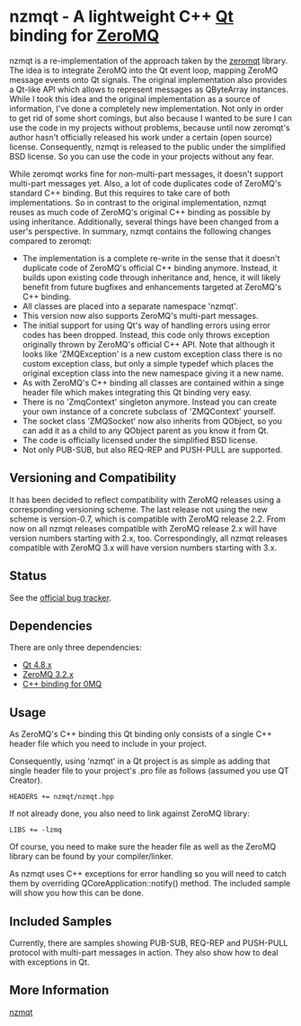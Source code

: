 nzmqt - A lightweight C++ [Qt][] binding for [ZeroMQ][]
======================================================

nzmqt is a re-implementation of the approach taken by the [zeromqt][] library. The idea 
is to integrate ZeroMQ into the Qt event loop, mapping ZeroMQ message events onto 
Qt signals. The original implementation also provides a Qt-like API
which allows to represent messages as QByteArray instances. While I took this idea
and the original implementation as a source of information, I've done a completely
new implementation. Not only in order to get rid of some short comings, but also 
because I wanted to be sure I can use the code in my projects without problems,
because until now zeromqt's author hasn't officially released his work under a certain
(open source) license. Consequently, nzmqt is released to the public under the 
simplified BSD license. So you can use the code in your projects without any fear.

While zeromqt works fine for non-multi-part messages, it doesn't support multi-part
messages yet. Also, a lot of code duplicates code of ZeroMQ's standard C++ binding.
But this requires to take care of both implementations. So in contrast to the original
implementation, nzmqt reuses as much code of ZeroMQ's original C++ binding as possible
by using inheritance. Additionally, several things have been changed from a user's
perspective. In summary, nzmqt contains the following changes compared to zeromqt:

* The implementation is a complete re-write in the sense that it doesn't duplicate code
of ZeroMQ's official C++ binding anymore. Instead, it builds upon existing code
through inheritance and, hence, it will likely benefit from future bugfixes and
enhancements targeted at ZeroMQ's C++ binding.
* All classes are placed into a separate namespace 'nzmqt'.
* This version now also supports ZeroMQ's multi-part messages.
* The initial support for using Qt's way of handling errors using error codes 
has been dropped. Instead, this code only throws exception originally thrown
by ZeroMQ's official C++ API. Note that although it looks like 'ZMQException'
is a new custom exception class there is no custom exception class, but only
a simple typedef which places the original exception class into the new
namespace giving it a new name.
* As with ZeroMQ's C++ binding all classes are contained within a singe header
file which makes integrating this Qt binding very easy.
* There is no 'ZmqContext' singleton anymore. Instead you can create your
own instance of a concrete subclass of 'ZMQContext' yourself.
* The socket class 'ZMQSocket' now also inherits from QObject, so you can
add it as a child to any QObject parent as you know it from Qt.
* The code is officially licensed under the simplified BSD license.
* Not only PUB-SUB, but also REQ-REP and PUSH-PULL are supported.

Versioning and Compatibility
----------------------------

It has been decided to reflect compatibility with ZeroMQ releases using a corresponding versioning scheme. The last release not using the new scheme is version-0.7, which is compatible with ZeroMQ release 2.2. From now on all nzmqt releases compatible with ZeroMQ release 2.x will have version numbers starting with 2.x, too. Correspondingly, all nzmqt releases compatible with ZeroMQ 3.x will have version numbers starting with 3.x.

Status
------

See the [official bug tracker](https://github.com/jonnydee/nzmqt/issues "https://github.com/jonnydee/nzmqt/issues").

Dependencies
------------

There are only three dependencies:
* [Qt 4.8.x](http://download.qt-project.org/official_releases/qt/4.8/)
* [ZeroMQ 3.2.x](http://www.zeromq.org/intro:get-the-software)
* [C++ binding for 0MQ](https://github.com/zeromq/cppzmq)

Usage
-----

As ZeroMQ's C++ binding this Qt binding only consists of a single C++ header file
which you need to include in your project.

Consequently, using 'nzmqt' in a Qt project is as simple as adding that single header
file to your project's .pro file as follows (assumed you use QT Creator).

    HEADERS += nzmqt/nzmqt.hpp

If not already done, you also need to link against ZeroMQ library:

    LIBS += -lzmq

Of course, you need to make sure the header file as well as the ZeroMQ library
can be found by your compiler/linker.

As nzmqt uses C++ exceptions for error handling so you will need to catch them
by overriding QCoreApplication::notify() method. The included sample will
show you how this can be done. 

Included Samples
----------------

Currently, there are samples showing PUB-SUB, REQ-REP and PUSH-PULL protocol with multi-part
messages in action. They also show how to deal with exceptions in Qt.

More Information
----------------

[nzmqt](https://github.com/jonnydee/nzmqt "https://github.com/jonnydee/nzmqt")

[Qt]:     http://qt.nokia.com/ "Qt"
[ZeroMQ]: http://zeromq.com/   "ZeroMQ"
[zeromqt]: https://github.com/wttw/zeromqt "zeromqt"
